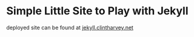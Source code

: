 # Simple Little Site to Play with Jekyll
deployed site can be found at [jekyll.clintharvey.net](http://jekyll.clintharvey.net)
